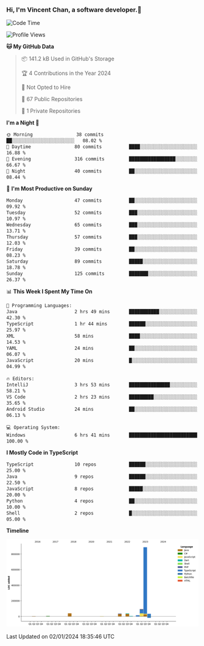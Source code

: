 ### Hi, I'm Vincent Chan, a software developer.👋

<!--
**hkvincent/hkvincent** is a ✨ _special_ ✨ repository because its `README.md` (this file) appears on your GitHub profile.

Here are some ideas to get you started:

- 🔭 I’m currently working on ...
- 🌱 I’m currently learning ...
- 👯 I’m looking to collaborate on ...
- 🤔 I’m looking for help with ...
- 💬 Ask me about ...
- 📫 How to reach me: ...
- 😄 Pronouns: ...
- ⚡ Fun fact: ...
-->
<!--START_SECTION:waka-->
![Code Time](http://img.shields.io/badge/Code%20Time-698%20hrs%2059%20mins-blue)

![Profile Views](http://img.shields.io/badge/Profile%20Views-0-blue)

**🐱 My GitHub Data** 

> 📦 141.2 kB Used in GitHub's Storage 
 > 
> 🏆 4 Contributions in the Year 2024
 > 
> 🚫 Not Opted to Hire
 > 
> 📜 67 Public Repositories 
 > 
> 🔑 1 Private Repositories 
 > 
**I'm a Night 🦉** 

```text
🌞 Morning                38 commits          ██░░░░░░░░░░░░░░░░░░░░░░░   08.02 % 
🌆 Daytime                80 commits          ████░░░░░░░░░░░░░░░░░░░░░   16.88 % 
🌃 Evening                316 commits         █████████████████░░░░░░░░   66.67 % 
🌙 Night                  40 commits          ██░░░░░░░░░░░░░░░░░░░░░░░   08.44 % 
```
📅 **I'm Most Productive on Sunday** 

```text
Monday                   47 commits          ██░░░░░░░░░░░░░░░░░░░░░░░   09.92 % 
Tuesday                  52 commits          ███░░░░░░░░░░░░░░░░░░░░░░   10.97 % 
Wednesday                65 commits          ███░░░░░░░░░░░░░░░░░░░░░░   13.71 % 
Thursday                 57 commits          ███░░░░░░░░░░░░░░░░░░░░░░   12.03 % 
Friday                   39 commits          ██░░░░░░░░░░░░░░░░░░░░░░░   08.23 % 
Saturday                 89 commits          █████░░░░░░░░░░░░░░░░░░░░   18.78 % 
Sunday                   125 commits         ███████░░░░░░░░░░░░░░░░░░   26.37 % 
```


📊 **This Week I Spent My Time On** 

```text
💬 Programming Languages: 
Java                     2 hrs 49 mins       ███████████░░░░░░░░░░░░░░   42.30 % 
TypeScript               1 hr 44 mins        ██████░░░░░░░░░░░░░░░░░░░   25.97 % 
XML                      58 mins             ████░░░░░░░░░░░░░░░░░░░░░   14.53 % 
YAML                     24 mins             ██░░░░░░░░░░░░░░░░░░░░░░░   06.07 % 
JavaScript               20 mins             █░░░░░░░░░░░░░░░░░░░░░░░░   04.99 % 

🔥 Editors: 
IntelliJ                 3 hrs 53 mins       ███████████████░░░░░░░░░░   58.21 % 
VS Code                  2 hrs 23 mins       █████████░░░░░░░░░░░░░░░░   35.65 % 
Android Studio           24 mins             ██░░░░░░░░░░░░░░░░░░░░░░░   06.13 % 

💻 Operating System: 
Windows                  6 hrs 41 mins       █████████████████████████   100.00 % 
```

**I Mostly Code in TypeScript** 

```text
TypeScript               10 repos            ██████░░░░░░░░░░░░░░░░░░░   25.00 % 
Java                     9 repos             ██████░░░░░░░░░░░░░░░░░░░   22.50 % 
JavaScript               8 repos             █████░░░░░░░░░░░░░░░░░░░░   20.00 % 
Python                   4 repos             ██░░░░░░░░░░░░░░░░░░░░░░░   10.00 % 
Shell                    2 repos             █░░░░░░░░░░░░░░░░░░░░░░░░   05.00 % 
```



**Timeline**

![Lines of Code chart](https://raw.githubusercontent.com/hkvincent/hkvincent/main/assets/bar_graph.png)


 Last Updated on 02/01/2024 18:35:46 UTC
<!--END_SECTION:waka-->
